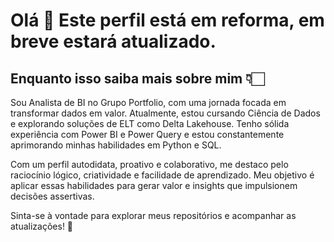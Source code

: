 # Olá 👋 Este perfil está em reforma, em breve estará atualizado.
## Enquanto isso saiba mais sobre mim 👇🏻

Sou Analista de BI no Grupo Portfolio, com uma jornada focada em transformar dados em valor.
Atualmente, estou cursando Ciência de Dados e explorando soluções de ELT como Delta Lakehouse. Tenho sólida experiência com Power BI e Power Query e estou constantemente aprimorando minhas habilidades em Python e SQL.

Com um perfil autodidata, proativo e colaborativo, me destaco pelo raciocínio lógico, criatividade e facilidade de aprendizado. Meu objetivo é aplicar essas habilidades para gerar valor e insights que impulsionem decisões assertivas.

Sinta-se à vontade para explorar meus repositórios e acompanhar as atualizações! 🚀
